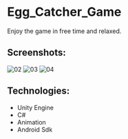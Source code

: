 # Egg_Catcher_Game
Enjoy the game in free time and relaxed.
## Screenshots:

![02](https://user-images.githubusercontent.com/86840180/235327027-d3203910-adaa-476c-8d89-361c169d81a8.jpg)
![03](https://user-images.githubusercontent.com/86840180/235327037-5309fba2-0445-433c-b420-5de00221ead7.jpg)
![04](https://user-images.githubusercontent.com/86840180/235327006-39c93a60-7de6-4154-bf61-cba2e3e2d474.jpg)



## Technologies:
* Unity Engine
* C#
* Animation
* Android Sdk

